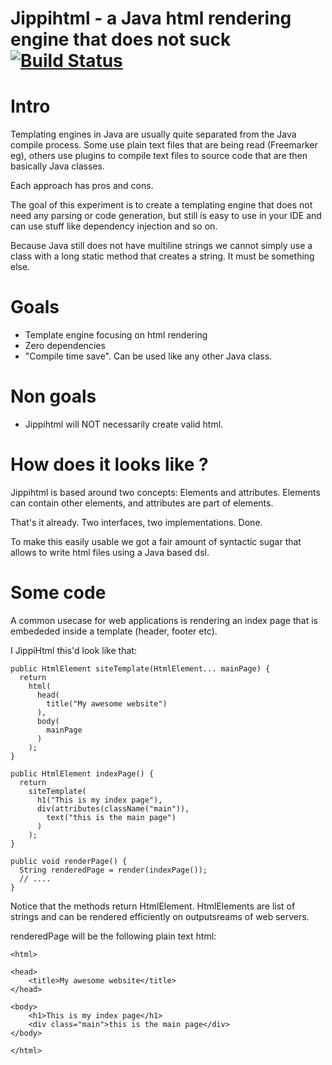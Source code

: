 # Jippihtml - a Java html rendering engine that does not suck [![Build Status](https://api.travis-ci.org/r10r-org/jippihtml.svg)](https://travis-ci.org/r10r-org/jippihtml)

# Intro

Templating engines in Java are usually quite separated from the Java compile
process. Some use plain text files that are being read (Freemarker eg), others
use plugins to compile text files to source code that are then basically Java
classes.

Each approach has pros and cons.

The goal of this experiment is to create a templating engine that does not need
any parsing or code generation, but still is easy to use in your IDE and can
use stuff like dependency injection and so on.

Because Java still does not have multiline strings we cannot simply use
a class with a long static method that creates a string. It must be something else.

# Goals

 - Template engine focusing on html rendering
 - Zero dependencies
 - "Compile time save". Can be used like any other Java class.

# Non goals

 - Jippihtml will NOT necessarily create valid html.

# How does it looks like ?

Jippihtml is based around two concepts: Elements and attributes. Elements can
contain other elements, and attributes are part of elements.

That's it already. Two interfaces, two implementations. Done.

To make this easily usable we got a fair amount of syntactic sugar that
allows to write html files using a Java based dsl.

# Some code

A common usecase for web applications is rendering an index page that is embededed
inside a template (header, footer etc).

I JippiHtml this'd look like that:

```
public HtmlElement siteTemplate(HtmlElement... mainPage) {
  return 
    html(
      head(
        title("My awesome website")
      ),
      body(
        mainPage
      )
    );
}

public HtmlElement indexPage() {
  return 
    siteTemplate(
      h1("This is my index page"),
      div(attributes(className("main")),
        text("this is the main page")
      )
    );
}

public void renderPage() {
  String renderedPage = render(indexPage());
  // ....
}
 ```

Notice that the methods return HtmlElement. HtmlElements are list of strings
and can be rendered efficiently on outputsreams of web servers.


renderedPage will be the following plain text html:

```
<html>

<head>
    <title>My awesome website</title>
</head>

<body>
    <h1>This is my index page</h1>
    <div class="main">this is the main page</div>
</body>

</html>
```






 

